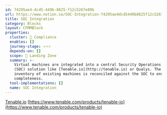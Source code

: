 ```yaml
---
id: 74295ae4-dcd5-449b-8825-f12c5267e89b
url: https://www.notion.so/SOC-Integration-74295ae4dcd5449b8825f12c5267e89b
title: SOC Integration
category: Blocks
layout: CFMMBlock
properties:
  cluster: 🔖 Compliance
  enables: []
  journey-stage: ⭐️⭐️⭐️
  depends-on: []
  scope: 🛬 Landing Zone
  summary: >-
    Virtual machines are integrated into a central Security Operations Center
    (SOC) solution like [Tenable.io](http://tenable.io) or Qualys. The cloud
    inventory of existing machines is reconciled against the SOC to ensure
    completeness.
  tool-implementations: []
  name: SOC Integration
---
```


[Tenable.io](http://tenable.io)  [https://www.tenable.com/products/tenable-io](https://www.tenable.com/products/tenable-io)